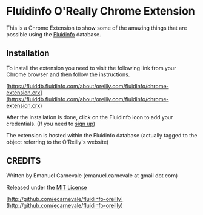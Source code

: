 Fluidinfo O'Really Chrome Extension
===================================

This is a Chrome Extension to show some of the amazing things that are
possible using the [Fluidinfo](http://fluidinfo.com) database.


Installation
------------

To install the extension you need to visit the following link from your
Chrome browser and then follow the instructions.

[https://fluiddb.fluidinfo.com/about/oreilly.com/fluidinfo/chrome-extension.crx](https://fluiddb.fluidinfo.com/about/oreilly.com/fluidinfo/chrome-extension.crx)

After the installation is done, click on the Fluidinfo icon to add your
credentials. (If you need to [sign up](https://fluidinfo.com/accounts/new/))

The extension is hosted within the Fluidinfo database (actually tagged
to the object referring to the O'Reilly's website)

CREDITS
-------

Written by Emanuel Carnevale (emanuel.carnevale at gmail dot com)

Released under the [MIT License](http://www.opensource.org/licenses/mit-license.php)

[http://github.com/ecarnevale/fluidinfo-oreilly](http://github.com/ecarnevale/fluidinfo-oreilly)

